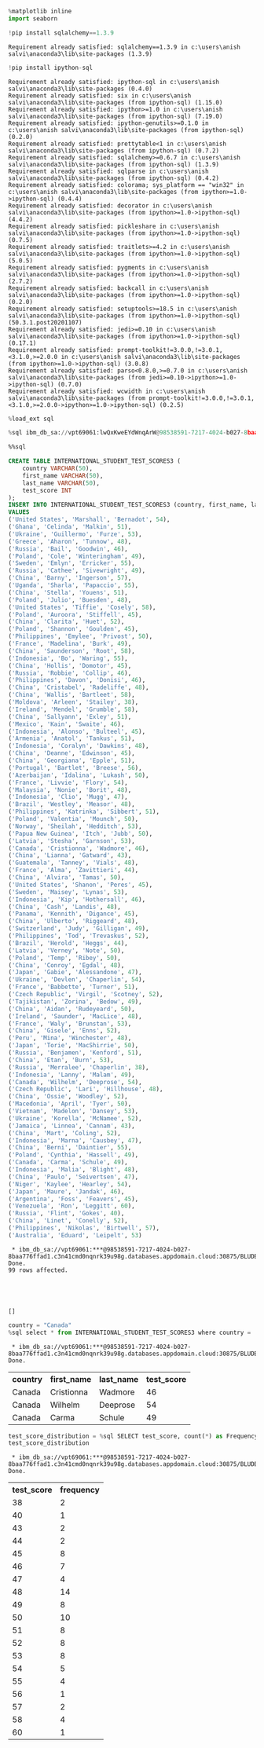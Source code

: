```python
%matplotlib inline
import seaborn
```


```python
!pip install sqlalchemy==1.3.9
```

    Requirement already satisfied: sqlalchemy==1.3.9 in c:\users\anish salvi\anaconda3\lib\site-packages (1.3.9)
    


```python
!pip install ipython-sql
```

    Requirement already satisfied: ipython-sql in c:\users\anish salvi\anaconda3\lib\site-packages (0.4.0)
    Requirement already satisfied: six in c:\users\anish salvi\anaconda3\lib\site-packages (from ipython-sql) (1.15.0)
    Requirement already satisfied: ipython>=1.0 in c:\users\anish salvi\anaconda3\lib\site-packages (from ipython-sql) (7.19.0)
    Requirement already satisfied: ipython-genutils>=0.1.0 in c:\users\anish salvi\anaconda3\lib\site-packages (from ipython-sql) (0.2.0)
    Requirement already satisfied: prettytable<1 in c:\users\anish salvi\anaconda3\lib\site-packages (from ipython-sql) (0.7.2)
    Requirement already satisfied: sqlalchemy>=0.6.7 in c:\users\anish salvi\anaconda3\lib\site-packages (from ipython-sql) (1.3.9)
    Requirement already satisfied: sqlparse in c:\users\anish salvi\anaconda3\lib\site-packages (from ipython-sql) (0.4.2)
    Requirement already satisfied: colorama; sys_platform == "win32" in c:\users\anish salvi\anaconda3\lib\site-packages (from ipython>=1.0->ipython-sql) (0.4.4)
    Requirement already satisfied: decorator in c:\users\anish salvi\anaconda3\lib\site-packages (from ipython>=1.0->ipython-sql) (4.4.2)
    Requirement already satisfied: pickleshare in c:\users\anish salvi\anaconda3\lib\site-packages (from ipython>=1.0->ipython-sql) (0.7.5)
    Requirement already satisfied: traitlets>=4.2 in c:\users\anish salvi\anaconda3\lib\site-packages (from ipython>=1.0->ipython-sql) (5.0.5)
    Requirement already satisfied: pygments in c:\users\anish salvi\anaconda3\lib\site-packages (from ipython>=1.0->ipython-sql) (2.7.2)
    Requirement already satisfied: backcall in c:\users\anish salvi\anaconda3\lib\site-packages (from ipython>=1.0->ipython-sql) (0.2.0)
    Requirement already satisfied: setuptools>=18.5 in c:\users\anish salvi\anaconda3\lib\site-packages (from ipython>=1.0->ipython-sql) (50.3.1.post20201107)
    Requirement already satisfied: jedi>=0.10 in c:\users\anish salvi\anaconda3\lib\site-packages (from ipython>=1.0->ipython-sql) (0.17.1)
    Requirement already satisfied: prompt-toolkit!=3.0.0,!=3.0.1,<3.1.0,>=2.0.0 in c:\users\anish salvi\anaconda3\lib\site-packages (from ipython>=1.0->ipython-sql) (3.0.8)
    Requirement already satisfied: parso<0.8.0,>=0.7.0 in c:\users\anish salvi\anaconda3\lib\site-packages (from jedi>=0.10->ipython>=1.0->ipython-sql) (0.7.0)
    Requirement already satisfied: wcwidth in c:\users\anish salvi\anaconda3\lib\site-packages (from prompt-toolkit!=3.0.0,!=3.0.1,<3.1.0,>=2.0.0->ipython>=1.0->ipython-sql) (0.2.5)
    


```python
%load_ext sql
```


```python
%sql ibm_db_sa://vpt69061:lwQxKweEYdWnqArW@98538591-7217-4024-b027-8baa776ffad1.c3n41cmd0nqnrk39u98g.databases.appdomain.cloud:30875/BLUDB?security=SSL
```


```sql
%%sql

CREATE TABLE INTERNATIONAL_STUDENT_TEST_SCORES3 (
	country VARCHAR(50),
	first_name VARCHAR(50),
	last_name VARCHAR(50),
	test_score INT
);
INSERT INTO INTERNATIONAL_STUDENT_TEST_SCORES3 (country, first_name, last_name, test_score)
VALUES
('United States', 'Marshall', 'Bernadot', 54),
('Ghana', 'Celinda', 'Malkin', 51),
('Ukraine', 'Guillermo', 'Furze', 53),
('Greece', 'Aharon', 'Tunnow', 48),
('Russia', 'Bail', 'Goodwin', 46),
('Poland', 'Cole', 'Winteringham', 49),
('Sweden', 'Emlyn', 'Erricker', 55),
('Russia', 'Cathee', 'Sivewright', 49),
('China', 'Barny', 'Ingerson', 57),
('Uganda', 'Sharla', 'Papaccio', 55),
('China', 'Stella', 'Youens', 51),
('Poland', 'Julio', 'Buesden', 48),
('United States', 'Tiffie', 'Cosely', 58),
('Poland', 'Auroora', 'Stiffell', 45),
('China', 'Clarita', 'Huet', 52),
('Poland', 'Shannon', 'Goulden', 45),
('Philippines', 'Emylee', 'Privost', 50),
('France', 'Madelina', 'Burk', 49),
('China', 'Saunderson', 'Root', 58),
('Indonesia', 'Bo', 'Waring', 55),
('China', 'Hollis', 'Domotor', 45),
('Russia', 'Robbie', 'Collip', 46),
('Philippines', 'Davon', 'Donisi', 46),
('China', 'Cristabel', 'Radeliffe', 48),
('China', 'Wallis', 'Bartleet', 58),
('Moldova', 'Arleen', 'Stailey', 38),
('Ireland', 'Mendel', 'Grumble', 58),
('China', 'Sallyann', 'Exley', 51),
('Mexico', 'Kain', 'Swaite', 46),
('Indonesia', 'Alonso', 'Bulteel', 45),
('Armenia', 'Anatol', 'Tankus', 51),
('Indonesia', 'Coralyn', 'Dawkins', 48),
('China', 'Deanne', 'Edwinson', 45),
('China', 'Georgiana', 'Epple', 51),
('Portugal', 'Bartlet', 'Breese', 56),
('Azerbaijan', 'Idalina', 'Lukash', 50),
('France', 'Livvie', 'Flory', 54),
('Malaysia', 'Nonie', 'Borit', 48),
('Indonesia', 'Clio', 'Mugg', 47),
('Brazil', 'Westley', 'Measor', 48),
('Philippines', 'Katrinka', 'Sibbert', 51),
('Poland', 'Valentia', 'Mounch', 50),
('Norway', 'Sheilah', 'Hedditch', 53),
('Papua New Guinea', 'Itch', 'Jubb', 50),
('Latvia', 'Stesha', 'Garnson', 53),
('Canada', 'Cristionna', 'Wadmore', 46),
('China', 'Lianna', 'Gatward', 43),
('Guatemala', 'Tanney', 'Vials', 48),
('France', 'Alma', 'Zavittieri', 44),
('China', 'Alvira', 'Tamas', 50),
('United States', 'Shanon', 'Peres', 45),
('Sweden', 'Maisey', 'Lynas', 53),
('Indonesia', 'Kip', 'Hothersall', 46),
('China', 'Cash', 'Landis', 48),
('Panama', 'Kennith', 'Digance', 45),
('China', 'Ulberto', 'Riggeard', 48),
('Switzerland', 'Judy', 'Gilligan', 49),
('Philippines', 'Tod', 'Trevaskus', 52),
('Brazil', 'Herold', 'Heggs', 44),
('Latvia', 'Verney', 'Note', 50),
('Poland', 'Temp', 'Ribey', 50),
('China', 'Conroy', 'Egdal', 48),
('Japan', 'Gabie', 'Alessandone', 47),
('Ukraine', 'Devlen', 'Chaperlin', 54),
('France', 'Babbette', 'Turner', 51),
('Czech Republic', 'Virgil', 'Scotney', 52),
('Tajikistan', 'Zorina', 'Bedow', 49),
('China', 'Aidan', 'Rudeyeard', 50),
('Ireland', 'Saunder', 'MacLice', 48),
('France', 'Waly', 'Brunstan', 53),
('China', 'Gisele', 'Enns', 52),
('Peru', 'Mina', 'Winchester', 48),
('Japan', 'Torie', 'MacShirrie', 50),
('Russia', 'Benjamen', 'Kenford', 51),
('China', 'Etan', 'Burn', 53),
('Russia', 'Merralee', 'Chaperlin', 38),
('Indonesia', 'Lanny', 'Malam', 49),
('Canada', 'Wilhelm', 'Deeprose', 54),
('Czech Republic', 'Lari', 'Hillhouse', 48),
('China', 'Ossie', 'Woodley', 52),
('Macedonia', 'April', 'Tyer', 50),
('Vietnam', 'Madelon', 'Dansey', 53),
('Ukraine', 'Korella', 'McNamee', 52),
('Jamaica', 'Linnea', 'Cannam', 43),
('China', 'Mart', 'Coling', 52),
('Indonesia', 'Marna', 'Causbey', 47),
('China', 'Berni', 'Daintier', 55),
('Poland', 'Cynthia', 'Hassell', 49),
('Canada', 'Carma', 'Schule', 49),
('Indonesia', 'Malia', 'Blight', 48),
('China', 'Paulo', 'Seivertsen', 47),
('Niger', 'Kaylee', 'Hearley', 54),
('Japan', 'Maure', 'Jandak', 46),
('Argentina', 'Foss', 'Feavers', 45),
('Venezuela', 'Ron', 'Leggitt', 60),
('Russia', 'Flint', 'Gokes', 40),
('China', 'Linet', 'Conelly', 52),
('Philippines', 'Nikolas', 'Birtwell', 57),
('Australia', 'Eduard', 'Leipelt', 53)
```

     * ibm_db_sa://vpt69061:***@98538591-7217-4024-b027-8baa776ffad1.c3n41cmd0nqnrk39u98g.databases.appdomain.cloud:30875/BLUDB
    Done.
    99 rows affected.
    




    []




```python
country = "Canada"
%sql select * from INTERNATIONAL_STUDENT_TEST_SCORES3 where country = :country
```

     * ibm_db_sa://vpt69061:***@98538591-7217-4024-b027-8baa776ffad1.c3n41cmd0nqnrk39u98g.databases.appdomain.cloud:30875/BLUDB
    Done.
    




<table>
    <tr>
        <th>country</th>
        <th>first_name</th>
        <th>last_name</th>
        <th>test_score</th>
    </tr>
    <tr>
        <td>Canada</td>
        <td>Cristionna</td>
        <td>Wadmore</td>
        <td>46</td>
    </tr>
    <tr>
        <td>Canada</td>
        <td>Wilhelm</td>
        <td>Deeprose</td>
        <td>54</td>
    </tr>
    <tr>
        <td>Canada</td>
        <td>Carma</td>
        <td>Schule</td>
        <td>49</td>
    </tr>
</table>




```python
test_score_distribution = %sql SELECT test_score, count(*) as Frequency from INTERNATIONAL_STUDENT_TEST_SCORES3 GROUP BY test_score;
test_score_distribution
```

     * ibm_db_sa://vpt69061:***@98538591-7217-4024-b027-8baa776ffad1.c3n41cmd0nqnrk39u98g.databases.appdomain.cloud:30875/BLUDB
    Done.
    




<table>
    <tr>
        <th>test_score</th>
        <th>frequency</th>
    </tr>
    <tr>
        <td>38</td>
        <td>2</td>
    </tr>
    <tr>
        <td>40</td>
        <td>1</td>
    </tr>
    <tr>
        <td>43</td>
        <td>2</td>
    </tr>
    <tr>
        <td>44</td>
        <td>2</td>
    </tr>
    <tr>
        <td>45</td>
        <td>8</td>
    </tr>
    <tr>
        <td>46</td>
        <td>7</td>
    </tr>
    <tr>
        <td>47</td>
        <td>4</td>
    </tr>
    <tr>
        <td>48</td>
        <td>14</td>
    </tr>
    <tr>
        <td>49</td>
        <td>8</td>
    </tr>
    <tr>
        <td>50</td>
        <td>10</td>
    </tr>
    <tr>
        <td>51</td>
        <td>8</td>
    </tr>
    <tr>
        <td>52</td>
        <td>8</td>
    </tr>
    <tr>
        <td>53</td>
        <td>8</td>
    </tr>
    <tr>
        <td>54</td>
        <td>5</td>
    </tr>
    <tr>
        <td>55</td>
        <td>4</td>
    </tr>
    <tr>
        <td>56</td>
        <td>1</td>
    </tr>
    <tr>
        <td>57</td>
        <td>2</td>
    </tr>
    <tr>
        <td>58</td>
        <td>4</td>
    </tr>
    <tr>
        <td>60</td>
        <td>1</td>
    </tr>
</table>


